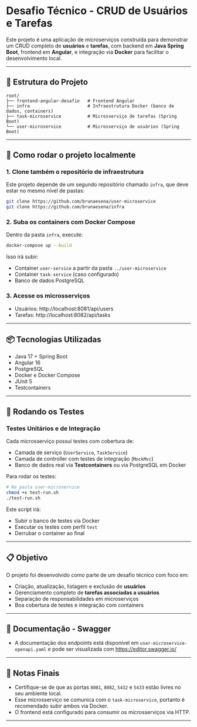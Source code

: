# Desafio Técnico - CRUD de Usuários e Tarefas

Este projeto é uma aplicação de microserviços construída para demonstrar um CRUD completo de **usuários** e **tarefas**, com backend em **Java Spring Boot**, frontend em **Angular**, e integração via **Docker** para facilitar o desenvolvimento local.

---

## 📁 Estrutura do Projeto

```
root/
├── frontend-angular-desafio   # Frontend Angular
├── infra                      # Infraestrutura Docker (banco de dados, containers)
├── task-microservice          # Microsserviço de tarefas (Spring Boot)
└── user-microservice          # Microsserviço de usuários (Spring Boot)
```

---

## 🚀 Como rodar o projeto localmente

### 1. Clone também o repositório de infraestrutura

Este projeto depende de um segundo repositório chamado `infra`, que deve estar no mesmo nível de pastas:

```bash
git clone https://github.com/brunaesena/user-microservice
git clone https://github.com/brunaesena/infra
```

### 2. Suba os containers com Docker Compose

Dentro da pasta `infra`, execute:

```bash
docker-compose up --build
```

Isso irá subir:
- Container `user-service` a partir da pasta `../user-microservice`
- Container `task-service` (caso configurado)
- Banco de dados PostgreSQL

### 3. Acesse os microsserviços

- Usuários: http://localhost:8081/api/users
- Tarefas: http://localhost:8082/api/tasks

---

## 📦 Tecnologias Utilizadas

- Java 17 + Spring Boot
- Angular 16
- PostgreSQL
- Docker e Docker Compose
- JUnit 5
- Testcontainers

---

## 🧪 Rodando os Testes

### Testes Unitários e de Integração

Cada microsserviço possui testes com cobertura de:

- Camada de serviço (`UserService`, `TaskService`)
- Camada de controller com testes de integração (`MockMvc`)
- Banco de dados real via **Testcontainers** ou via PostgreSQL em Docker

Para rodar os testes:

```bash
# Na pasta user-microservice
chmod +x test-run.sh
./test-run.sh
```

Este script irá:
- Subir o banco de testes via Docker
- Executar os testes com perfil `test`
- Derrubar o container ao final

---

## 📋 Objetivo

O projeto foi desenvolvido como parte de um desafio técnico com foco em:

- Criação, atualização, listagem e exclusão de **usuários**
- Gerenciamento completo de **tarefas associadas a usuários**
- Separação de responsabilidades em microserviços
- Boa cobertura de testes e integração com containers

---

## 📃 Documentação - Swagger

- A documentação dos endpoints está disponível em `user-microservice-openapi.yaml` e pode ser visualizada com https://editor.swagger.io/

---

## 📌 Notas Finais

- Certifique-se de que as portas `8081`, `8082`, `5432` e `5433` estão livres no seu ambiente local.
- Esse microsserviço se comunica com o `task-microservice`, portanto é recomendado subir ambos via Docker.
- O frontend está configurado para consumir os microsserviços via HTTP.

---
